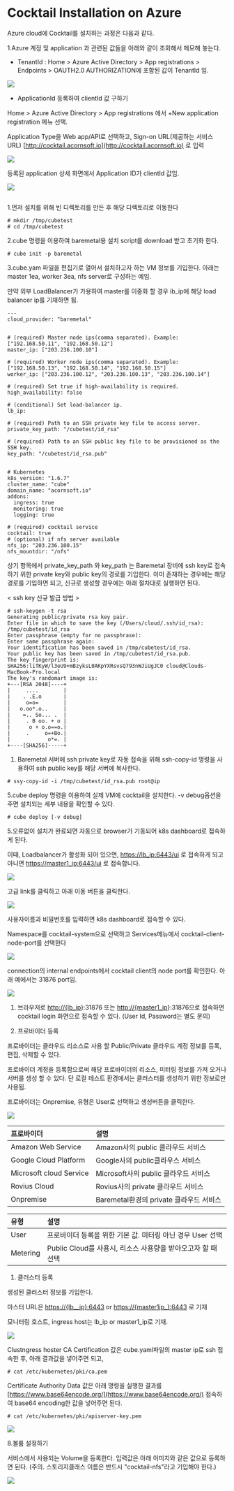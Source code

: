 # Cocktail Installation on Azure

Azure cloud에 Cocktail를 설치하는 과정은 다음과 같다.

1.Azure 계정 및 application 과 관련된 값들을 아래와 같이 조회해서 메모해 놓는다.

* TenantId : Home &gt; Azure Active Directory &gt; App registrations &gt; Endpoints &gt; OAUTH2.0 AUTHORIZATION에 포함된 값이 TenantId 임.

![](/assets/TenantId.jpeg)

* ApplicationId 등록하여  clientId 값 구하기

Home &gt; Azure Active Directory &gt; App registrations 에서  +New application registration 메뉴 선택.

Application Type을 Web app/API로 선택하고, Sign-on URL\(제공하는 서비스 URL\) [http://cocktail.acornsoft.io](http://cocktail.acornsoft.io) 로 입력

![](/assets/ClientId.jpeg)



등록된 application 상세 화면에서 Application ID가 clientId 값임.

![](/assets/ClientId2.jpeg)





```

```

1.먼저 설치를 위해 빈 디렉토리를 만든 후 해당 디렉토리로 이동한다

```
# mkdir /tmp/cubetest
# cd /tmp/cubetest
```

2.cube 명령을 이용하여 baremetal용 설치 script를 download 받고 초기화 한다.

```
# cube init -p baremetal
```

3.cube.yam 파일을 편집기로 열어서 설치하고자 하는 VM 정보를 기입한다. 아래는 master 1ea, worker 3ea, nfs server로 구성하는 예임.

만약 외부 LoadBalancer가 가용하여 master를 이중화 할 경우 ib\_ip에 해당 load balancer ip를 기재하면 됨.

```
---
cloud_provider: "baremetal"


# (required) Master node ips(comma separated). Example: ["192.168.50.11", "192.168.50.12"]
master_ip: ["203.236.100.10"]

# (required) Worker node ips(comma separated). Example: ["192.168.50.13", "192.168.50.14", "192.168.50.15"]
worker_ip: ["203.236.100.12", "203.236.100.13", "203.236.100.14"]

# (required) Set true if high-availability is required.
high_availability: false

# (conditional) Set load-balancer ip.
lb_ip:

# (required) Path to an SSH private key file to access server.
private_key_path: "/cubetest/id_rsa"

# (required) Path to an SSH public key file to be provisioned as the SSH key.
key_path: "/cubetest/id_rsa.pub"


# Kubernetes
k8s_version: "1.6.7"
cluster_name: "cube"
domain_name: "acornsoft.io"
addons:
  ingress: true
  monitoring: true
  logging: true

# (required) cocktail service
cocktail: true
# (optional) if nfs server available
nfs_ip: "203.236.100.15"
nfs_mountdir: "/nfs"
```

상기 항목에서 private\_key\_path  와 key\_path 는 Baremetal 장비에 ssh key로 접속하기 위한 private key와 public key의 경로를 기입한다. 이미 존재하는 경우에는 해당 경로를 기입하면 되고, 신규로 생성할 경우에는 아래 절차대로 실행하면 된다.

&lt; ssh key 신규 발급 방법 &gt;

```
# ssh-keygen -t rsa
Generating public/private rsa key pair.
Enter file in which to save the key (/Users/cloud/.ssh/id_rsa): /tmp/cubetest/id_rsa
Enter passphrase (empty for no passphrase):
Enter same passphrase again:
Your identification has been saved in /tmp/cubetest/id_rsa.
Your public key has been saved in /tmp/cubetest/id_rsa.pub.
The key fingerprint is:
SHA256:liTKyW/l3eU9+mBzyksL0AKpYXRsvsQ793nWJiUgJC0 cloud@Clouds-MacBook-Pro.local
The key's randomart image is:
+---[RSA 2048]----+
|     ....        |
|    . .E.o       |
|     o=o=        |
|   o.oo*.o..     |
|    =.. So... .  |
|     . B oo. + o |
|      o + o.o==o.|
|     .     o=+Bo.|
|            o*=. |
+----[SHA256]-----+
```

1. Baremetal 서버에 ssh private key로 자동 접속을 위해 ssh-copy-id 명령을 사용하여 ssh public key를 해당 서버에 복사한다.

```
# ssy-copy-id -i /tmp/cubetest/id_rsa.pub root@ip
```

5.cube deploy 명령을 이용하여 실제 VM에 cocktail을 설치한다. -v debug옵션을 주면 설치되는 세부 내용을 확인할 수 있다.

```
# cube deploy [-v debug]
```

5.오류없이 설치가 완료되면 자동으로 browser가 기동되어 k8s dashboard로 접속하게 된다.

이때,  Loadbalancer가 활성화 되어 있으면, [https://lb\_ip:6443/ui](https://lb_ip:6443/ui) 로 접속하게 되고 아니면 [https://master1\_ip:6443/ui](https://master1_ip:6443/ui) 로 접속합니다.

![](/assets/k8s_dashboard_1.jpeg)

고급 link를 클릭하고 아래 이동 버튼을 클릭한다.

![](/assets/k8s_dashboard_2.jpeg)

사용자이름과 비밀번호를 입력하면 k8s dashboard로 접속할 수 있다.

Namespace를 cocktail-system으로 선택하고 Services메뉴에서 cocktail-client-node-port를 선택한다

![](/assets/k8s_dashboard_4.jpeg)

connection의 internal endpoints에서 cocktail client의 node port를 확인한다. 아래 예에서는 31876 port임.

![](/assets/k8s_dashboard_5.jpeg)

1. 브라우저로 [http://{lb\_ip](http://{VM의)}:31876 또는 [http://{master1\_ip](http://{VM의)}:31876으로 접속하면 cocktail login 화면으로 접속할 수 있다. \(User Id, Password는 별도 문의\)

2. 프로바이더 등록

프로바이더는 클라우드 리소스로 사용 할 Public/Private 클라우드 계정 정보를 등록, 편집, 삭제할 수 있다.

프로바이더 계정을 등록함으로써 해당 프로바이더의 리소스, 미터링 정보를 가져 오거나 서버를 생성 할 수 있다. 단 로컬 테스트 환경에서는 클러스터를 생성하기 위한 정보로만 사용됨.

프로바이더는 Onpremise, 유형은 User로 선택하고 생성버튼을 클릭한다.

![](/assets/cocktail_conf_provider.jpeg)

| **프로바이더** | **설명** |
| :--- | :--- |
| Amazon Web Service | Amazon사의 public 클라우드 서비스 |
| Google Cloud Platform | Google사의 public클라우스 서비스 |
| Microsoft cloud Service | Microsoft사의 public 클라우드 서비스 |
| Rovius Cloud | Rovius사의 private 클라우드 서비스 |
| Onpremise | Baremetal환경의 private 클라우드 서비스 |

| **유형** | **설명** |
| :--- | :--- |
| User | 프로바이더 등록을 위한 기본 값. 미터링 아닌 경우 User 선택 |
| Metering | Public Cloud를 사용시, 리소스 사용량을 받아오고자 할 때 선택 |

1. 클러스터 등록

생성된 클러스터 정보를 기입한다.

마스터 URL은 [https://{lb\_\_ip}:6443](https://{lb__ip}:6443) or [https://{master1ip\_}:6443](https://{master1ip_}:6443) 로 기재

모니터링 호스트, ingress host는 lb\_ip or master1\_ip로 기재.

![](/assets/cocktail_conf_cluster_baremetal.jpeg)

Clustngress hoster CA Certification 값은 cube.yaml파일의 master ip로 ssh 접속한 후, 아래 결과값을 넣어주면 되고,

```
# cat /etc/kubernetes/pki/ca.pem
```

Certificate Authority Data 값은 아래 명령을 실행한 결과를 [https://www.base64encode.org/](https://www.base64encode.org/) 접속하여 base64 encoding한 값을 넣어주면 된다.

```
# cat /etc/kubernetes/pki/apiserver-key.pem
```

![](/assets/cocktail_cert_encoding.jpeg)

8.볼륨 설정하기

서비스에서 사용되는 Volume을 등록한다. 입력값은 아래 이미지와 같은 값으로 등록하면 된다. \(주의. 스토리지클래스 이름은 반드시 "cocktail-nfs"라고 기입해야 한다.\)

![](/assets/cocktail_volume.jpeg)

